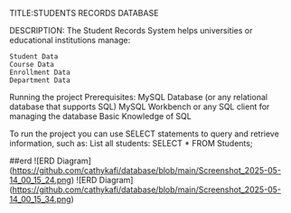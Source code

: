 TITLE:STUDENTS RECORDS DATABASE

DESCRIPTION:
The Student Records System helps universities or educational institutions manage:

    Student Data
    Course Data
    Enrollment Data
    Department Data

Running the project
Prerequisites:
  MySQL Database (or any relational database that supports SQL)
  MySQL Workbench or any SQL client for managing the database
  Basic Knowledge of SQL

To run the project you can use SELECT statements to query and retrieve information, such as:
  List all students:
  SELECT * FROM Students;

##erd
  ![ERD Diagram] (https://github.com/cathykafi/database/blob/main/Screenshot_2025-05-14_00_15_24.png)
  ![ERD Diagram] (https://github.com/cathykafi/database/blob/main/Screenshot_2025-05-14_00_15_34.png)
